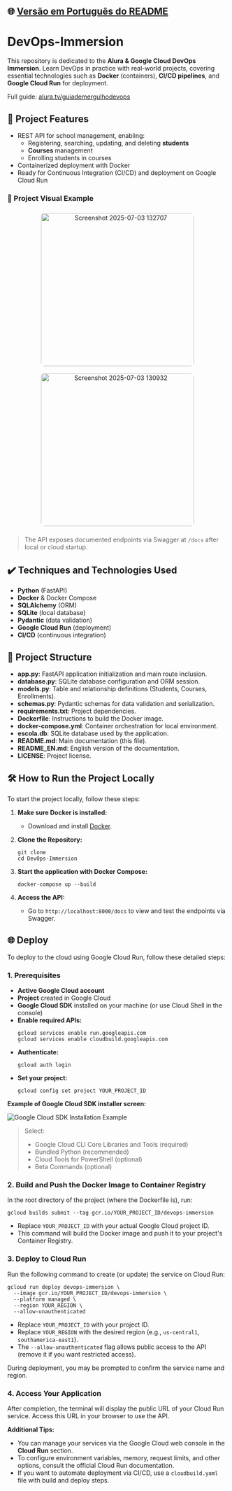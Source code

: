 ## 🌐 [Versão em Português do README](README.md)

# DevOps-Immersion

This repository is dedicated to the **Alura & Google Cloud DevOps Immersion**. Learn DevOps in practice with real-world projects, covering essential technologies such as **Docker** (containers), **CI/CD pipelines**, and **Google Cloud Run** for deployment.

Full guide: [alura.tv/guiademergulhodevops](https://alura.tv/guiademergulhodevops)

## 🔨 Project Features

- REST API for school management, enabling:
  - Registering, searching, updating, and deleting **students**
  - **Courses** management
  - Enrolling students in courses
- Containerized deployment with Docker
- Ready for Continuous Integration (CI/CD) and deployment on Google Cloud Run

### 📸 Project Visual Example

<div align="center">
  <img src="https://github.com/user-attachments/assets/584d9aee-57bb-4d24-b948-056467ff4e68" alt="Screenshot 2025-07-03 132707" width="350" style="margin: 8px; border-radius: 8px;">
  <img src="https://github.com/user-attachments/assets/ed764f6c-c4e5-45d0-9efc-b92dce5bd036" alt="Screenshot 2025-07-03 130932" width="350" style="margin: 8px; border-radius: 8px;">
</div>

> The API exposes documented endpoints via Swagger at `/docs` after local or cloud startup.

## ✔️ Techniques and Technologies Used

- **Python** (FastAPI)
- **Docker** & Docker Compose
- **SQLAlchemy** (ORM)
- **SQLite** (local database)
- **Pydantic** (data validation)
- **Google Cloud Run** (deployment)
- **CI/CD** (continuous integration)

## 📁 Project Structure

- **app.py**: FastAPI application initialization and main route inclusion.
- **database.py**: SQLite database configuration and ORM session.
- **models.py**: Table and relationship definitions (Students, Courses, Enrollments).
- **schemas.py**: Pydantic schemas for data validation and serialization.
- **requirements.txt**: Project dependencies.
- **Dockerfile**: Instructions to build the Docker image.
- **docker-compose.yml**: Container orchestration for local environment.
- **escola.db**: SQLite database used by the application.
- **README.md**: Main documentation (this file).
- **README_EN.md**: English version of the documentation.
- **LICENSE**: Project license.

## 🛠️ How to Run the Project Locally

To start the project locally, follow these steps:

1. **Make sure Docker is installed:**
   - Download and install [Docker](https://www.docker.com/).

2. **Clone the Repository:**
   ```
   git clone 
   cd DevOps-Immersion
   ```

3. **Start the application with Docker Compose:**
   ```
   docker-compose up --build
   ```

4. **Access the API:**
   - Go to `http://localhost:8000/docs` to view and test the endpoints via Swagger.

## 🌐 Deploy

To deploy to the cloud using Google Cloud Run, follow these detailed steps:

### 1. Prerequisites

- **Active Google Cloud account**
- **Project** created in Google Cloud
- **Google Cloud SDK** installed on your machine (or use Cloud Shell in the console)
- **Enable required APIs:**
  ```
  gcloud services enable run.googleapis.com
  gcloud services enable cloudbuild.googleapis.com
  ```
- **Authenticate:**
  ```
  gcloud auth login
  ```
- **Set your project:**
  ```
  gcloud config set project YOUR_PROJECT_ID
  ```

**Example of Google Cloud SDK installer screen:**

![Google Cloud SDK Installation Example](https://pplx-res.cloudinary.com/image/private/user_uploads/55317053/d32b6db6-ce42-4950-8426-f30919db9d8e/image.jpg)

> Select:
> - Google Cloud CLI Core Libraries and Tools (required)
> - Bundled Python (recommended)
> - Cloud Tools for PowerShell (optional)
> - Beta Commands (optional)

### 2. Build and Push the Docker Image to Container Registry

In the root directory of the project (where the Dockerfile is), run:

```
gcloud builds submit --tag gcr.io/YOUR_PROJECT_ID/devops-immersion
```
- Replace `YOUR_PROJECT_ID` with your actual Google Cloud project ID.
- This command will build the Docker image and push it to your project's Container Registry.

### 3. Deploy to Cloud Run

Run the following command to create (or update) the service on Cloud Run:

```
gcloud run deploy devops-immersion \
  --image gcr.io/YOUR_PROJECT_ID/devops-immersion \
  --platform managed \
  --region YOUR_REGION \
  --allow-unauthenticated
```
- Replace `YOUR_PROJECT_ID` with your project ID.
- Replace `YOUR_REGION` with the desired region (e.g., `us-central1`, `southamerica-east1`).
- The `--allow-unauthenticated` flag allows public access to the API (remove it if you want restricted access).

During deployment, you may be prompted to confirm the service name and region.

### 4. Access Your Application

After completion, the terminal will display the public URL of your Cloud Run service. Access this URL in your browser to use the API.

**Additional Tips:**

- You can manage your services via the Google Cloud web console in the **Cloud Run** section.
- To configure environment variables, memory, request limits, and other options, consult the official Cloud Run documentation.
- If you want to automate deployment via CI/CD, use a `cloudbuild.yaml` file with build and deploy steps.